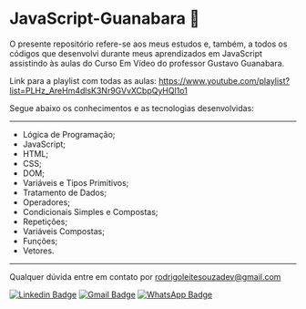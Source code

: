 # JavaScript-Guanabara 📘

O presente repositório refere-se aos meus estudos e, também, a todos os códigos que desenvolvi durante meus aprendizados em JavaScript assistindo às aulas do Curso Em Vídeo do professor Gustavo Guanabara.

Link para a playlist com todas as aulas: https://www.youtube.com/playlist?list=PLHz_AreHm4dlsK3Nr9GVvXCbpQyHQl1o1

Segue abaixo os conhecimentos e as tecnologias desenvolvidas:

------------------------------------------------------------------

- Lógica de Programação;
- JavaScript;
- HTML;
- CSS;
- DOM;
- Variáveis e Tipos Primitivos;
- Tratamento de Dados;
- Operadores;
- Condicionais Simples e Compostas;
- Repetições;
- Variáveis Compostas;
- Funções;
- Vetores. 

------------------------------------------------------------------

Qualquer dúvida entre em contato por <a href="mailto:rodrigoleitesouzadev@gmail.com?">rodrigoleitesouzadev@gmail.com</a>

[![Linkedin Badge](https://img.shields.io/badge/-LinkedIn-blue?style=flat-square&logo=Linkedin&logoColor=white&link=https://www.linkedin.com/in/rodrigoleitesouzadev/)](https://www.linkedin.com/in/rodrigoleitesouzadev/)
[![Gmail Badge](https://img.shields.io/badge/-Gmail-c14438?style=flat-square&logo=Gmail&logoColor=white&link=mailto:rodrigoleitesouzadev@gmail.com)](mailto:rodrigoleitesouzadev@gmail.com)
[![WhatsApp Badge](https://img.shields.io/badge/WhatsApp-0DA204?style=flat-square&logo=whatsapp&logoColor=white)](https://wa.me/5521986715853)
